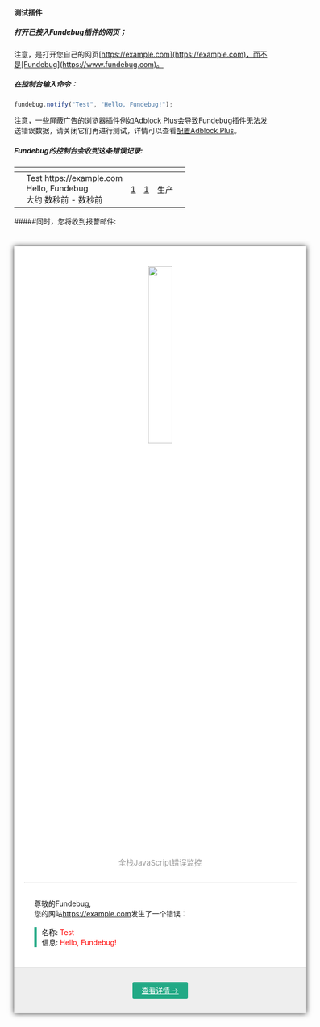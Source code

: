 #### 测试插件

##### 打开已接入Fundebug插件的网页；

注意，是打开您自己的网页[https://example.com](https://example.com)，而不是[Fundebug](https://www.fundebug.com)。

##### 在控制台输入命令：

```js
fundebug.notify("Test", "Hello, Fundebug!");
```

注意，一些屏蔽广告的浏览器插件例如[Adblock Plus](https://chrome.google.com/webstore/detail/adblock-plus/cfhdojbkjhnklbpkdaibdccddilifddb)会导致Fundebug插件无法发送错误数据，请关闭它们再进行测试，详情可以查看[配置Adblock Plus](./other/advertise_plugin.md)。

##### Fundebug的控制台会收到这条错误记录:

   <table>
    <thead class="ErrorDataTableHead ErrorDataTableHeadFixed" style="visibility: visible; pointer-events: auto; top: 81px">
        <tr class="ErrorDataTableHeadRow">
            <th class="ErrorDataTableHeadRwoTH">
            </th>
            <th class="ErrorDataTableHeadRwoTH" >
            </th>
            <th    class="ErrorDataTableHeadRwoTH">
            </th>
            <th    class="ErrorDataTableHeadRwoTH">
            </th>
            <th    class="ErrorDataTableHeadRwoTH">
            </th>
            <th    class="ErrorDataTableHeadRwoTH">
            </th>
        </tr>
    </thead>
    <tbody class="ErrorDataTableBody">
        <tr class="ErrorDataTableBodyRow ">
            <!-- checkbox -->
            <td class="ErrorDataTableBodyCell">
                <div class="ErrorDataTableRowSelector">
                    <div class="Checkbox">
                    </div>
                </div>
            </td>
            <!-- Error Message -->
            <td class="ErrorDataTableBodyCell CellWidthForErrorDetail u-width-99">
                <a class="ErrorEventBlock">
                    <div class="ErrorEventSummaryWrapper">
                        <div class="ErrorEventSummaryContent u-paddingLeft-2">
                            <div class="SummaryContentHeadline TextTruncate"><span><span class="HeadlineErrorClass ng-binding">Test</span> <span class="HeadlineErrorLocation ng-binding">https://example.com</span></span>
                            </div>
                            <div class="SummaryContentMessage"><span class="ng-binding">Hello, Fundebug</span></div>
                            <div class="SummaryContentMetadata"><span>大约 <span><time class="EventMetadataLastSeen ng-binding">数秒前</time></span> - <span><time class="ng-binding">数秒前</time></span></span>
                            </div>
                            <div></div>
                        </div>
                    </div>
                </a>
            </td>
            <!-- event count -->
            <td class="ErrorDataTableBodyCell"><a href="" class="ErrorDataContent TextAlignRight FontSize1 DisplayBlock"><span class="ng-binding">1</span></a></td>
            <!-- user count -->
            <!-- the same format as event count -->
            <td class="ErrorDataTableBodyCell"><a href="" class="ErrorDataContent TextAlignRight FontSize1 DisplayBlock"><span class="ng-binding">1</span></a></td>
            <!-- Stage -->
            <td class="ErrorDataTableBodyCell">
                <div class="ErrorDataContent">
                    <div class="TextAlignCenter FontSize1" style="padding-bottom: 0px"><span class="ng-binding">生产</span></div>
                </div>
            </td>
            <!-- severity -->
            <td class="ErrorDataTableBodyCell"><a href="" class="ErrorDataContent TextAlignCenter DisplayBlock" style="line-height: 0"><span><div class="ErrorSeverity ErrorSeverityError" ><svg viewBox="0 0 100 100"><circle cx="50" cy="50" r="40"></circle></svg></div></span></a></td>
        </tr>
    </tbody>
</table>

#####同时，您将收到报警邮件:

   <div style="">
    <center>
        <div style="margin: 40px auto 0; width: 580px; background: #FFF; box-shadow: 0 0 10px #333; text-align:left;">
            <div style="margin: 0 20px; color: #999; border-bottom: 1px dotted #DDD; padding: 40px 0 30px; font-size: 15px; text-align: center;">
                <a href="https://www.fundebug.com"><img src="https://image.fundebug.com/fundebug-black.jpg" style="width:30%;"></a>
                <br> 全栈JavaScript错误监控
            </div>
            <div style="padding: 30px 40px 40px;">尊敬的Fundebug,
                <br> 您的网站<a href="https://example.com">https://example.com</a>发生了一个错误：
                <br> &nbsp;
                <div style="border-left: 5px solid #22A985; padding: 0 0 0 10px; color: #888;">
                    <font color="black">名称: </font>
                    <font color="red">Test</font>
                    <br>
                    <font color="black">信息: </font>
                    <font color="red">Hello, Fundebug!</font>
                </div>
            </div>
            <div style="background: #EEE; border-top: 1px solid #DDD; text-align: center; height: 90px; line-height: 90px;"><a href="http://localhost:9000/dashboard/587ecdfcbc79d36d10fabf24/error/587ece0834cb85716c8cbb61" style="padding: 8px 18px; background: #22A985; color: #FFF; border-radius: 3px;">查看详情 <span>→</span></a></div>
        </div>
    </center>
</div>

   